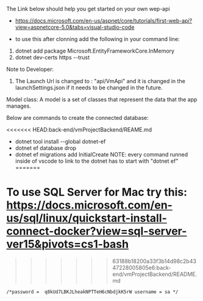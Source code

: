 The Link below should help you  get started on your own wep-api

- https://docs.microsoft.com/en-us/aspnet/core/tutorials/first-web-api?view=aspnetcore-5.0&tabs=visual-studio-code 

- to use this after clonning add the following in your command line:
1. dotnet add package Microsoft.EntityFrameworkCore.InMemory
2. dotnet dev-certs https --trust


Note to Developer:

1. The Launch Url is changed  to : "api/VmApi" and it is changed in the launchSettings.json if it needs to be changed in the future.


Model class:
A model is a set of classes that represent the data that the app manages.

Below are commands to create the connected database:

<<<<<<< HEAD:back-end/vmProjectBackend/REAME.md
- dotnet tool install --global dotnet-ef
- dotnet ef database drop
- dotnet ef migrations add InitialCreate
NOTE: every command runned inside of vscode to link to the dotnet has to start with "dotnet ef"
=======
# To use SQL Server for Mac try this: https://docs.microsoft.com/en-us/sql/linux/quickstart-install-connect-docker?view=sql-server-ver15&pivots=cs1-bash
>>>>>>> 63188b18200a33f3b14d98c2b4347228005805e6:back-end/vmProjectBackend/README.md

    /*password =  q8kUd7LBKJLheakNPTTeH6cNbdjkK5rW username = sa */
